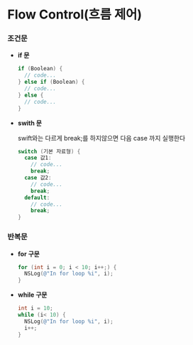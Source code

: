 # Flow Control(흐름 제어)

### 조건문

- **if 문**

  ```objective-c
  if (Boolean) {
    // code...
  } else if (Boolean) {
    // code...
  } else {
    // code...
  }
  ```

- **swith 문**

  swift와는 다르게 break;를 하지않으면 다음 case 까지 실행한다

  ```objective-c
  switch (기본 자료형) {
    case 값1:
      // code...
      break;
    case 값2:
      // code...
      break;
    default:
      // code...
      break;
  }
  ```



### 반복문

- **for 구문**

  ``` objective-c
  for (int i = 0; i < 10; i++;) {
    NSLog(@"In for loop %i", i);
  }
  ```

- **while 구문**

  ``` objective-c
  int i = 10;
  while (i< 10) {
    NSLog(@"In for loop %i", i);
    i++;
  }
  ```

  